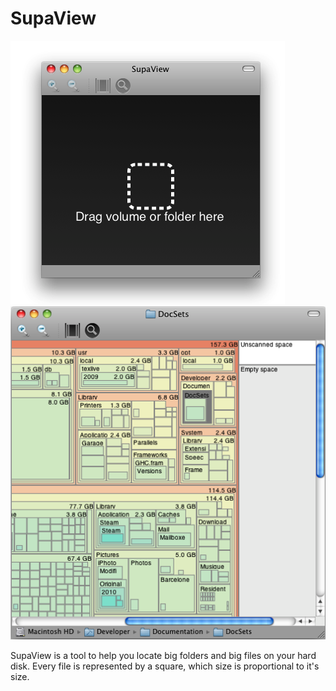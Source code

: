 SupaView
========

![Empty screenshot](website/screen1.png?raw=true)
![In work screenshot](website/screen2.png?raw=true)

SupaView is a tool to help you locate big folders and big files on your hard
disk. Every file is represented by a square, which size is proportional to it's
size. 

